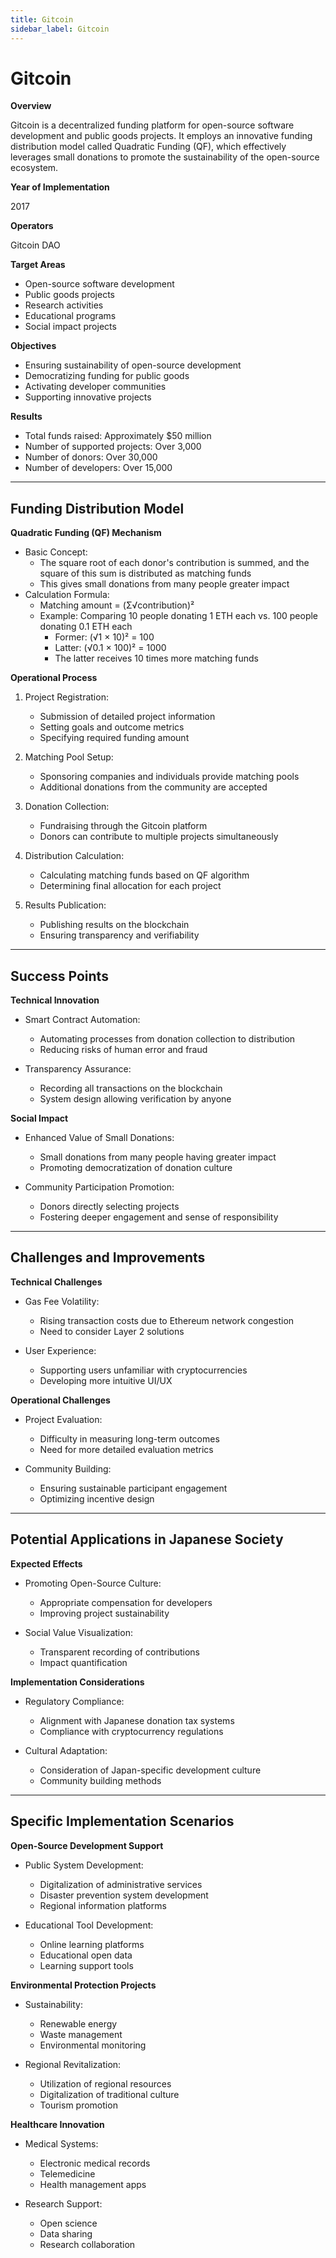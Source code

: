 ```yaml
---
title: Gitcoin
sidebar_label: Gitcoin
---
```


# Gitcoin

**Overview**

Gitcoin is a decentralized funding platform for open-source software development and public goods projects. It employs an innovative funding distribution model called Quadratic Funding (QF), which effectively leverages small donations to promote the sustainability of the open-source ecosystem.

**Year of Implementation**

2017

**Operators**

Gitcoin DAO

**Target Areas**

* Open-source software development
* Public goods projects
* Research activities
* Educational programs
* Social impact projects

**Objectives**

* Ensuring sustainability of open-source development
* Democratizing funding for public goods
* Activating developer communities
* Supporting innovative projects

**Results**

* Total funds raised: Approximately $50 million
* Number of supported projects: Over 3,000
* Number of donors: Over 30,000
* Number of developers: Over 15,000

***

## Funding Distribution Model

**Quadratic Funding (QF) Mechanism**

* Basic Concept:
  * The square root of each donor's contribution is summed, and the square of this sum is distributed as matching funds
  * This gives small donations from many people greater impact
* Calculation Formula:
  * Matching amount = (Σ√contribution)²
  * Example: Comparing 10 people donating 1 ETH each vs. 100 people donating 0.1 ETH each
    * Former: (√1 × 10)² = 100
    * Latter: (√0.1 × 100)² = 1000
    * The latter receives 10 times more matching funds

**Operational Process**

1. Project Registration:
   * Submission of detailed project information
   * Setting goals and outcome metrics
   * Specifying required funding amount

2. Matching Pool Setup:
   * Sponsoring companies and individuals provide matching pools
   * Additional donations from the community are accepted

3. Donation Collection:
   * Fundraising through the Gitcoin platform
   * Donors can contribute to multiple projects simultaneously

4. Distribution Calculation:
   * Calculating matching funds based on QF algorithm
   * Determining final allocation for each project

5. Results Publication:
   * Publishing results on the blockchain
   * Ensuring transparency and verifiability

***

## Success Points

**Technical Innovation**

* Smart Contract Automation:
  * Automating processes from donation collection to distribution
  * Reducing risks of human error and fraud

* Transparency Assurance:
  * Recording all transactions on the blockchain
  * System design allowing verification by anyone

**Social Impact**

* Enhanced Value of Small Donations:
  * Small donations from many people having greater impact
  * Promoting democratization of donation culture

* Community Participation Promotion:
   * Donors directly selecting projects
   * Fostering deeper engagement and sense of responsibility

***

## Challenges and Improvements

**Technical Challenges**

* Gas Fee Volatility:
   * Rising transaction costs due to Ethereum network congestion
   * Need to consider Layer 2 solutions

* User Experience:
   * Supporting users unfamiliar with cryptocurrencies
   * Developing more intuitive UI/UX

**Operational Challenges**

* Project Evaluation:
   * Difficulty in measuring long-term outcomes
   * Need for more detailed evaluation metrics

* Community Building:
   * Ensuring sustainable participant engagement
   * Optimizing incentive design

***

## Potential Applications in Japanese Society

**Expected Effects**

* Promoting Open-Source Culture:
   * Appropriate compensation for developers
   * Improving project sustainability

* Social Value Visualization:
   * Transparent recording of contributions
   * Impact quantification

**Implementation Considerations**

* Regulatory Compliance:
   * Alignment with Japanese donation tax systems
   * Compliance with cryptocurrency regulations

* Cultural Adaptation:
   * Consideration of Japan-specific development culture
   * Community building methods

***

## Specific Implementation Scenarios

**Open-Source Development Support**

* Public System Development:
   * Digitalization of administrative services
   * Disaster prevention system development
   * Regional information platforms

* Educational Tool Development:
   * Online learning platforms
   * Educational open data
   * Learning support tools

**Environmental Protection Projects**

* Sustainability:
   * Renewable energy
   * Waste management
   * Environmental monitoring

* Regional Revitalization:
   * Utilization of regional resources
   * Digitalization of traditional culture
   * Tourism promotion

**Healthcare Innovation**

* Medical Systems:
   * Electronic medical records
   * Telemedicine
   * Health management apps

* Research Support:
   * Open science
   * Data sharing
   * Research collaboration 